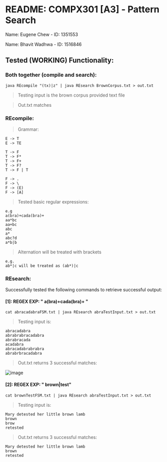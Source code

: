 
# README: COMPX301 [A3] - Pattern Search

Name: Eugene Chew - ID: 1351553

Name: Bhavit Wadhwa - ID: 1516846

  

## Tested (WORKING) Functionality:

### Both together (compile and search):
    java REcompile "(tx)|z" | java REsearch BrownCorpus.txt > out.txt

> Testing input is the brown corpus provided text file

> Out.txt matches 

### REcompile:

> Grammar:

	E -> T
	E -> TE

	T -> F
	T -> F*
	T -> F+ 
	T -> F?
	T -> F | T

	F -> .
	F -> \
	F -> (E)
	F -> [A]

> Tested basic regular expressions:

    e.g
    a(bra)+cada(bra)+
    aa*bc
    aa+bc
    abc
    a*
    abc?d
    a*b|b

> Alternation will be treated with brackets

	e.g.
	ab*|c will be treated as (ab*)|c


### REsearch:

Successfully tested the following commands to retrieve successful output:

#### [1]: REGEX EXP: " a(bra)+cada(bra)+ "
    cat abracadabraFSM.txt | java REsearch abraTestInput.txt > out.txt

> Testing input is:

    abracadabra
    abrabrabracadabra
    abrabracada
    acadabra
    abracadabrabrabra
    abrabrbracadabra

> Out.txt returns 3 successful matches:

![image](https://user-images.githubusercontent.com/55519189/121895938-e2ce3f80-cd74-11eb-8981-52b3fdcf88a7.png)

#### [2]: REGEX EXP: " brown|test"
    cat brownTestFSM.txt | java REsearch abraTestInput.txt > out.txt

> Testing input is:

    Mary detested her little brown lamb
    brown
    brow
    retested

> Out.txt returns 3 successful matches:

    Mary detested her little brown lamb
    brown
    retested


